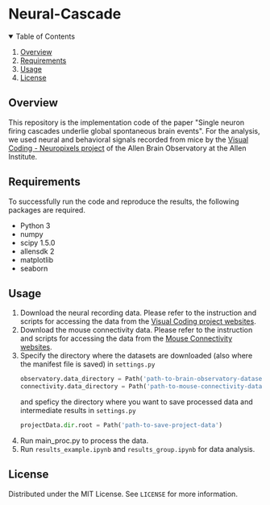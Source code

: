 # Neural-Cascade
<!-- TABLE OF CONTENTS -->
<details open="open">
  <summary>Table of Contents</summary>
  <ol>
    <li>
      <a href="#overview">Overview</a>
    </li>
    <li>
      <a href="#requirements">Requirements</a>
    </li>
    <li>
      <a href="#usage">Usage</a>
    </li>
    <li><a href="#license">License</a></li>
  </ol>
</details>


<!-- ABOUT THE PROJECT -->
## Overview
This repository is the implementation code of the paper "Single neuron firing cascades underlie global spontaneous brain events". For the analysis, we used neural and behavioral signals recorded from mice by the [Visual Coding - Neuropixels project](https://portal.brain-map.org/explore/circuits/visual-coding-neuropixels) of the Allen Brain Observatory at the Allen Institute. 

<!-- GETTING STARTED -->
## Requirements

To successfully run the code and reproduce the results, the following packages are required.
* Python 3
* numpy
* scipy 1.5.0
* allensdk 2
* matplotlib
* seaborn

## Usage
1. Download the neural recording data. Please refer to the instruction and scripts for accessing the data from the [Visual Coding project websites](https://allensdk.readthedocs.io/en/latest/visual_coding_neuropixels.html).
2. Download the mouse connectivity data. Please refer to the instruction and scripts for accessing the data from the [Mouse Connectivity websites](https://allensdk.readthedocs.io/en/latest/connectivity.html).
3. Specify the directory where the datasets are downloaded (also where the manifest file is saved) in `settings.py`
   ```py
   observatory.data_directory = Path('path-to-brain-observatory-dataset')
   connectivity.data_directory = Path('path-to-mouse-connectivity-dataset')
   ```
   and speficy the directory where you want to save processed data and intermediate results in `settings.py`
   ```py
   projectData.dir.root = Path('path-to-save-project-data')
   ```
 4. Run main_proc.py to process the data.
 5. Run `results_example.ipynb` and `results_group.ipynb` for data analysis.
  
<!-- LICENSE -->
## License

Distributed under the MIT License. See `LICENSE` for more information.
